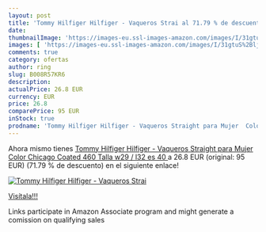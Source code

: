 ```yaml
---
layout: post
title: 'Tommy Hilfiger Hilfiger - Vaqueros Strai al 71.79 % de descuento'
date: 
thumbnailImage: 'https://images-eu.ssl-images-amazon.com/images/I/31gtuS%2BljdL._SL200_.jpg'
images: [ 'https://images-eu.ssl-images-amazon.com/images/I/31gtuS%2BljdL._SL200_.jpg' ]
comments: true
category: ofertas
author: ring
slug: B008R57KR6
description:
actualPrice: 26.8 EUR
currency: EUR
price: 26.8
comparePrice: 95 EUR
inStock: true
prodname: 'Tommy Hilfiger Hilfiger - Vaqueros Straight para Mujer  Color Chicago Coated 460  Talla w29 / l32  es 40 '
---
```


Ahora mismo tienes [Tommy Hilfiger Hilfiger - Vaqueros Straight para Mujer  Color Chicago Coated 460  Talla w29 / l32  es 40 ](https://www.amazon.es/dp/B008R57KR6/?tag=tolees-21) a 26.8 EUR (original: 95 EUR) (71.79 %  de descuento) en el siguiente enlace!

[![Tommy Hilfiger Hilfiger - Vaqueros Strai](https://images-eu.ssl-images-amazon.com/images/I/31gtuS%2BljdL._SL200_.jpg)](https://www.amazon.es/dp/B008R57KR6/?tag=tolees-21)

[Visítala!!!](https://www.amazon.es/dp/B008R57KR6/?tag=tolees-21)

Links participate in Amazon Associate program and might generate a comission on qualifying sales
